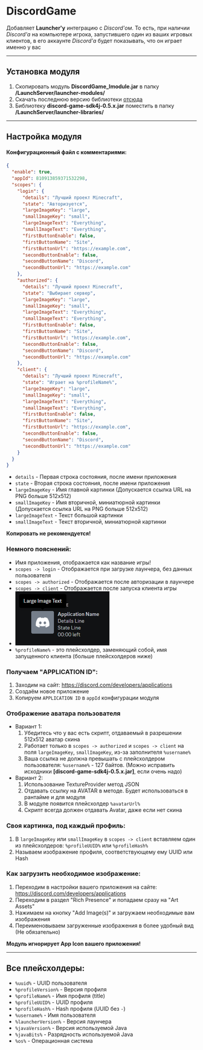 # DiscordGame

Добавляет **Launcher'у** интеграцию с *Discord'ом*. То есть, при наличии *Discord'а* на компьютере игрока, запустившего
один из ваших игровых клиентов, в его аккаунте *Discord'а* будет показывать, что он играет именно у вас

---

## Установка модуля

1. Скопировать модуль **DiscordGame_lmodule.jar** в папку **/LaunchServer/launcher-modules/**
2. Скачать последнюю версию библиотеки [отсюда](https://javadoc.jitpack.io/com/github/JnCrMx/discord-game-sdk4j/master-v0.1-g5cdac34-224/discord-game-sdk4j-master-v0.1-g5cdac34-224.jar)
3. Библиотеку **discord-game-sdk4j-0.5.x.jar** поместить в папку **/LaunchServer/launcher-libraries/**

---

## Настройка модуля

#### Конфигурационный файл с комментариями:
```json
{
  "enable": true,
  "appId": 810913859371532298,
  "scopes": {
    "login": {
      "details": "Лучший проект Minecraft",
      "state": "Авторизуется",
      "largeImageKey": "large",
      "smallImageKey": "small",
      "largeImageText": "Everything",
      "smallImageText": "Everything",
      "firstButtonEnable": false,
      "firstButtonName": "Site",
      "firstButtonUrl": "https://example.com",
      "secondButtonEnable": false,
      "secondButtonName": "Discord",
      "secondButtonUrl": "https://example.com"
    },
    "authorized": {
      "details": "Лучший проект Minecraft",
      "state": "Выбирает сервер",
      "largeImageKey": "large",
      "smallImageKey": "small",
      "largeImageText": "Everything",
      "smallImageText": "Everything",
      "firstButtonEnable": false,
      "firstButtonName": "Site",
      "firstButtonUrl": "https://example.com",
      "secondButtonEnable": false,
      "secondButtonName": "Discord",
      "secondButtonUrl": "https://example.com"
    },
    "client": {
      "details": "Лучший проект Minecraft",
      "state": "Играет на %profileName%",
      "largeImageKey": "large",
      "smallImageKey": "small",
      "largeImageText": "Everything",
      "smallImageText": "Everything",
      "firstButtonEnable": false,
      "firstButtonName": "Site",
      "firstButtonUrl": "https://example.com",
      "secondButtonEnable": false,
      "secondButtonName": "Discord",
      "secondButtonUrl": "https://example.com"
    }
  }
}
```
- `details` - Первая строка состояния, после имени приложения
- `state` - Вторая строка состояния, после имени приложения
- `largeImageKey` - Имя главной картинки (Допускается ссылка URL на PNG больше 512x512)
- `smallImageKey` - Имя вторичной, миниатюрной картинки (Допускается ссылка URL на PNG больше 512x512)
- `largeImageText` - Текст большой картинки
- `smallImageText` - Текст вторичной, миниатюрной картинки

**Копировать не рекомендуется!**

### Немного пояснений:
- Имя приложения, отображается как название игры!
- `scopes -> login` - Отображается при загрузке лаунчера, без данных пользователя
- `scopes -> authorized` - Отображается после авторизации в лаунчере
- `scopes -> client` - Отображается после запуска клиента игры
- ![](example/user_popout.png)
- `%profileName%` - это плейсхолдер, заменяющий собой, имя запущенного клиента (больше плейсхолдеров ниже)

### Получаем "APPLICATION ID":
1. Заходим на сайт: https://discord.com/developers/applications
2. Создаём новое приложение
3. Копируем `APPLICATION ID` в `appId` конфигурации модуля

### Отображение аватара пользователя
- Вариант 1:
  1. Убедитесь что у вас есть скрипт, отдаваемый в разрешении 512x512 аватар скина
  2. Работает только в `scopes -> authorized` и `scopes -> client` на поля `largeImageKey`, `smallImageKey`, из-за заполнителя `%username%`
  3. Ваша ссылка не должна превышать с плейсхолдером пользователя: `%username%` - 127 байтов. (Можно исправить исходники **[discord-game-sdk4j-0.5.x.jar]**, если очень надо)
- Вариант 2:
  1. Использование TextureProvider метод JSON
  2. Отдавать ссылку на AVATAR в методе. Будет использоваться в рантайме и для модуля
  3. В модуле появится плейсхолдер `%avatarUrl%`
  4. Скрипт всегда должен отдавать Avatar, даже если нет скина

### Своя картинка, под каждый профиль:
1. В `largeImageKey` или `smallImageKey` в `scopes -> client` вставляем один из плейсхолдеров: `%profileUUID%` или `%profileHash%`
2. Называем изображение профиля, соответствующему ему UUID или Hash

### Как загрузить необходимое изображение:
1. Переходим в настройки вашего приложения на сайте: https://discord.com/developers/applications
2. Переходим в раздел "Rich Presence" и попадаем сразу на "Art Assets"
3. Нажимаем на кнопку "Add Image(s)" и загружаем необходимые вам изображения
4. Переименовываем загруженные изображения в более удобный вид (Не обязательно)

**Модуль игнорирует App Icon вашего приложения!**

---

## Все плейсхолдеры:

- `%uuid%` - UUID пользователя
- `%profileVersion%` - Версия профиля
- `%profileName%` - Имя профиля (title)
- `%profileUUID%` - UUID профиля
- `%profileHash%` - Hash профиля (UUID без `-`)
- `%username%` - Имя пользователя
- `%launcherVersion%` - Версия лаунчера
- `%javaVersion%` - Версия используемой Java
- `%javaBits%` - Разрядность используемой Java
- `%os%` - Операционная система